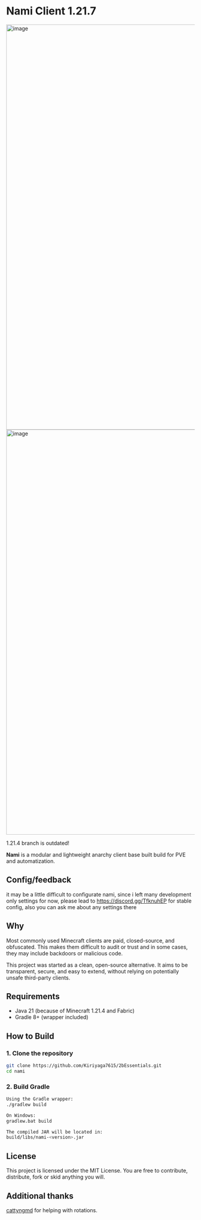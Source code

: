 # Nami Client 1.21.7
<img width="1920" height="1080" alt="image" src="https://github.com/user-attachments/assets/4a7403a7-d303-4abf-baf3-4928f6acb026" />
<img width="1920" height="1080" alt="image" src="https://github.com/user-attachments/assets/f56b8766-5d83-45e0-b6ad-d97a5e46f1ab" />


1.21.4 branch is outdated!

**Nami** is a modular and lightweight anarchy client base built build for PVE and automatization.

## Config/feedback

it may be a little difficult to configurate nami, since i left many development only settings for now, please lead to 
https://discord.gg/TfknuhEP
for stable config, also you can ask me about any settings there

## Why

Most commonly used Minecraft clients are paid, closed-source, and obfuscated. This makes them difficult to audit or trust and in some cases, they may include backdoors or malicious code.

This project was started as a clean, open-source alternative. It aims to be transparent, secure, and easy to extend, without relying on potentially unsafe third-party clients.

## Requirements

- Java 21 (because of Minecraft 1.21.4 and Fabric)
- Gradle 8+ (wrapper included)

## How to Build

### 1. Clone the repository

```bash
git clone https://github.com/Kiriyaga7615/2bEssentials.git
cd nami

```

### 2. Build Gradle
``` bash
Using the Gradle wrapper:
./gradlew build

On Windows:
gradlew.bat build

The compiled JAR will be located in:
build/libs/nami-<version>.jar
```

## License
This project is licensed under the MIT License. You are free to contribute, distribute, fork or skid anything you will.

## Additional thanks
[cattyngmd](https://github.com/cattyngmd) for helping with rotations.

